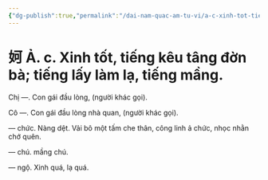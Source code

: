 ```yaml
---
{"dg-publish":true,"permalink":"/dai-nam-quac-am-tu-vi/a-c-xinh-tot-tieng-keu-tang-don-ba-tieng-lay-lam-la-tieng-mang/","tags":["âm-vị-tự"],"created":"2025-08-15T14:51:49.842+07:00"}
---
```


# 妸 Ả. c. Xinh tốt, tiếng kêu tâng đờn bà; tiếng lấy làm lạ, tiếng mầng.

Chị ―. Con gái đầu lòng, (người khác gọi).

Cô ―. Con gái đầu lòng nhà quan, (người khác gọi).

― chức. Nàng dệt. Vải bô một tấm che thân, công linh ả chức, nhọc nhằn chớ quên.

― chú. mầng chú.

― ngộ. Xinh quá, lạ quá.